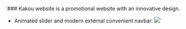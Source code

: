 `### Kakou website is a promotional website with an innovative design.

- Animated slider and modern external convenient navbar.
[![](Slide)](https://i.ibb.co/P9HkzYY/Screenshot-2024-04-08-101014.png)`
